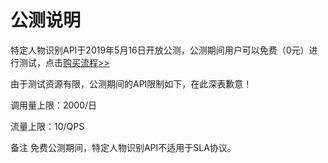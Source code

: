 # 公测说明

特定人物识别API于2019年5月16日开放公测，公测期间用户可以免费（0元）进行测试，点击[购买流程>>](../Pricing/Purchase-Process.md)

由于测试资源有限，公测期间的API限制如下，在此深表歉意！

调用量上限：2000/日 

流量上限：10/QPS

备注
免费公测期间，特定人物识别API不适用于SLA协议。

